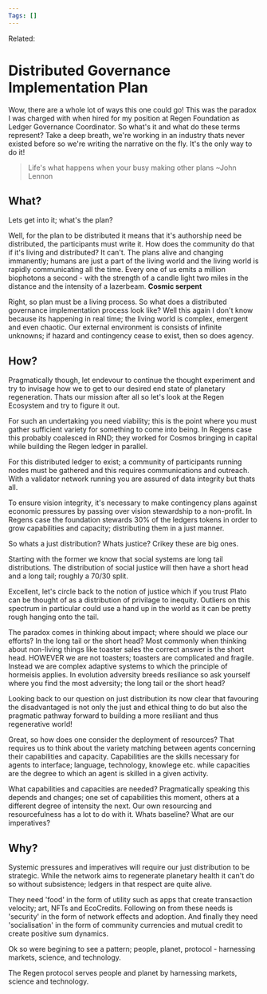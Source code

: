 ```yaml
---
Tags: []
---
```

Related: 
# Distributed Governance Implementation Plan

Wow, there are a whole lot of ways this one could go! This was the paradox I was charged with when hired for my position at Regen Foundation as Ledger Governance Coordinator. So what's it and what do these terms represent? Take a deep breath, we're working in an industry thats never existed before so we're writing the narrative on the fly. It's the only way to do it! 

> Life's what happens when your busy making other plans ~John Lennon

## What?
Lets get into it; what's the plan? 

Well, for the plan to be distributed it means that it's authorship need be distributed, the participants must write it. How does the community do that if it's living and distributed? It can't. The plans alive and changing immanently; humans are just a part of the living world and the living world is rapidly communicating all the time. Every one of us emits a million biophotons a second - with the strength of a candle light two miles in the distance and the intensity of a lazerbeam. **Cosmic serpent**

Right, so plan must be a living process. So what does a distributed governance implementation process look like? Well this again I don't know because its happening in real time; the living world is complex, emergent and even chaotic. Our external environment is consists of infinite unknowns; if hazard and contingency cease to exist, then so does agency. 

## How?
Pragmatically though, let endevour to continue the thought experiment and try to invisage how we to get to our desired end state of planetary regeneration. Thats our mission after all so let's look at the Regen Ecosystem and try to figure it out. 

For such an undertaking you need viability; this is the point where you must gather sufficient variety for something to come into being. In Regens case this probably coalesced in RND; they worked for Cosmos bringing in capital while building the Regen ledger in parallel.

For this distributed ledger to exist; a community of participants running nodes must be gathered and this requires communications and outreach. With a validator network running you are assured of data integrity but thats all.

To ensure vision integrity, it's necessary to make contingency plans against economic pressures by passing over vision stewardship to a non-profit. In Regens case the foundation stewards 30% of the ledgers tokens in order to grow capabilities and capacity; distributing them in a just manner. 

So whats a just distribution? Whats justice? Crikey these are big ones. 

Starting with the former we know that social systems are long tail distributions. The distribution of social justice will then have a short head and a long tail; roughly a 70/30 split. 

Excellent, let's circle back to the notion of justice which if you trust Plato can be thought of as a distribution of privilage to inequity. Outliers on this spectrum in particular could use a hand up in the world as it can be pretty rough hanging onto the tail. 

The paradox comes in thinking about impact; where should we place our efforts? In the long tail or the short head? Most commonly when thinking about non-living things like toaster sales the correct answer is the short head. HOWEVER we are not toasters; toasters are complicated and fragile. Instead we are complex adaptive systems to which the principle of hormeisis applies. In evolution adversity breeds resiliance so ask yourself where you find the most adversity; the long tail or the short head? 

Looking back to our question on just distribution its now clear that favouring the disadvantaged is not only the just and ethical thing to do but also the pragmatic pathway forward to building a more resiliant and thus regenerative world! 

Great, so how does one consider the deployment of resources? That requires us to think about the variety matching between agents concerning their capabilities and capacity. Capabilities are the skills necessary for agents to interface; language, technology, knowlege etc. while capacities are the degree to which an agent is skilled in a given activity. 

What capabilities and capacities are needed? Pragmatically speaking this depends and changes; one set of capabilities this moment, others at a different degree of intensity the next. Our own resourcing and resourcefulness has a lot to do with it. Whats baseline? What are our imperatives? 

## Why?
Systemic pressures and imperatives will require our just distribution to be strategic.
While the network aims to regenerate planetary health it can't do so without subsistence; ledgers in that respect are quite alive. 

They need 'food' in the form of utility such as apps that create transaction velocity; art, NFTs and EcoCredits. Following on from these needs is 'security' in the form of network effects and adoption. And finally they need 'socialisation' in the form of community currencies and mutual credit to create positive sum dynamics. 

Ok so were begining to see a pattern; people, planet, protocol - harnessing markets, science, and technology. 

The Regen protocol serves people and planet by harnessing markets, science and technology. 

